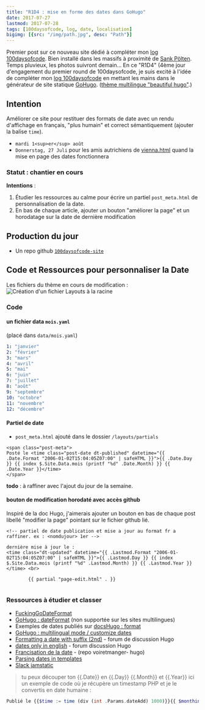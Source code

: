 ```yaml
---
title: "R1D4 : mise en forme des dates dans GoHugo"
date: 2017-07-27
lastmod: 2017-07-28
tags: [100daysofcode, log, date, localisation]
bigimg: [{src: "/img/path.jpg", desc: "Path"}]
---
```


Premier post sur ce nouveau site dédié à compléter mon [log 100daysofcode](https://github.com/ChristopheDucamp/100-days-of-code-xtof). Bien installé dans les massifs à proximité de [Sank Pölten](https://fr.wikipedia.org/wiki/Sankt_Pölten). Temps pluvieux, les photos suivront demain... <!--more--> En ce "R1D4" (4ème jour d'engagement du premier round de 100daysofcode, je suis excité à l'idée de compléter mon [log 100daysofcode](https://github.com/ChristopheDucamp/100-days-of-code) en mettant les mains dans le générateur de site statique [GoHugo](https://gohugo.io/). ([thème multilingue "beautiful hugo"](https://github.com/halogenica/beautifulhugo).)

## Intention 

Améliorer ce site pour restituer des formats de date avec un  rendu d'affichage en français, "plus humain" et correct sémantiquement (ajouter la balise `time`).

- `mardi 1<sup>er</sup> août`
- `Donnerstag, 27 Juli` pour les amis autrichiens de [vienna.html](https://github.com/viennahtml) quand la mise en page des dates fonctionnera 

### Statut : chantier en cours 

**Intentions** : 

1. Étudier les ressources au calme pour écrire un partiel `post_meta.html` de personnalisation de la date.
2. En bas de chaque article, ajouter un bouton "améliorer la page" et un horodatage sur la date de dernière modification 

## Production du jour 

- Un repo github [`100daysofcode-site`](https://github.com/ChristopheDucamp/100-days-of-code-site) 

## Code et Ressources pour personnaliser la Date

Les fichiers du thème en cours de modification : 
![Création d'un fichier Layouts à la racine](https://monosnap.com/file/x6Om2981dbukYvMEffVFLYPePmAPeU.png)

### Code 

#### un fichier data `mois.yaml` 

(placé dans `data/mois.yaml`)

```yaml
1: "janvier"
2: "février"
3: "mars"
4: "avril"
5: "mai"
6: "juin"
7: "juillet"
8: "août"
9: "septembre"
10: "octobre"
11: "novembre"
12: "décembre"
```

#### Partiel de date

- `post_meta.html` ajouté dans le dossier `/layouts/partials`


```golang
<span class="post-meta">
Posté le <time class="post-date dt-published" datetime="{{ .Date.Format "2006-01-02T15:04:05Z07:00" | safeHTML }}">{{ .Date.Day }} {{ index $.Site.Data.mois (printf "%d" .Date.Month) }} {{ .Date.Year }}</time>
</span>
```

**todo** : à raffiner avec l'ajout du jour de la semaine.

#### bouton de modification horodaté avec accès github

Inspiré de la doc Hugo, j'aimerais ajouter un bouton en bas de chaque post libellé "modifier la page" pointant sur le fichier github lié.

```golang
<!-- partiel de date publication et mise a jour au format fr a raffiner. ex : <nomdujour> 1er -->

dernière mise à jour le : 
<time class="dt-updated" datetime="{{ .Lastmod.Format "2006-01-02T15:04:05Z07:00" | safeHTML }}">{{ .Lastmod.Day }} {{ index $.Site.Data.mois (printf "%d" .Lastmod.Month) }} {{ .Lastmod.Year }}</time> <br> 

        {{ partial "page-edit.html" . }}
        
```

### Ressources à étudier et classer

- [FuckingGoDateFormat](http://fuckinggodateformat.com/)
- [GoHugo : dateFormat](https://gohugo.io/functions/dateformat/) (non supportée sur les sites multilingues)
- Exemples de dates publiés sur [docsHugo : format](https://gohugo.io/functions/format/)
- [GoHugo : multilingual mode / customize dates](https://gohugo.io/content-management/multilingual/#customize-dates)
- [Formatting a date with suffix (2nd)](https://discourse.gohugo.io/t/formatting-a-date-with-suffix-2nd/5701) - forum de discussion Hugo
- [dates only in english](https://discourse.gohugo.io/t/dates-only-in-english/1317/38) - forum discussion Hugo
- [Francisation de la date](https://github.com/nicolinuxfr/voiretmanger-hugo/commit/5ecc162a0e89d803997fff5e9ef0a2507c0ff6d0) - (repo voiretmanger- hugo)
- [Parsing dates in templates](https://discourse.gohugo.io/t/parsing-dates-in-templates/603/12)
- [Slack jamstatic](https://jamstatic-fr.slack.com/archives/C5MTQPL4E/p1500985424553770)
> tu peux découper ton {{.Date}} en {{.Day}} {{.Month}} et {{.Year}}
> ici un exemple de code où je récupère un timestamp PHP et je le convertis en date humaine :

```php
Publié le {{$time := time (div (int .Params.dateAdd) 1000)}}{{ $monthindex := index $.Site.Data.mois (printf "%d" $time.Month) }} {{$time.Day}} {{$monthindex}} {{$time.Year}}
```

